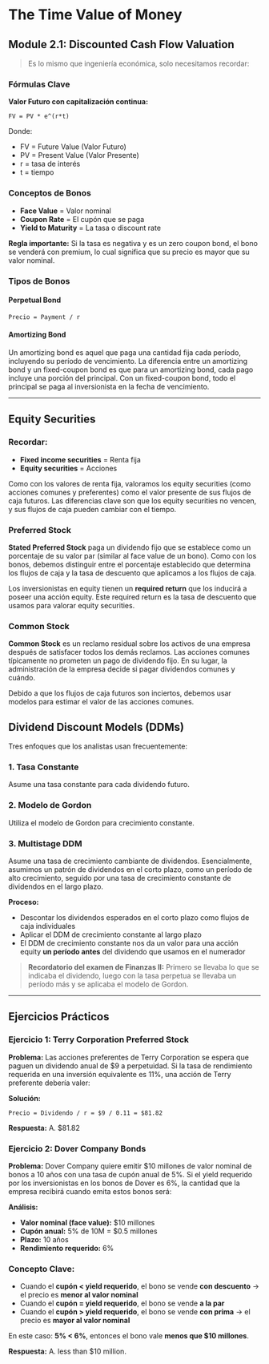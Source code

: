 # The Time Value of Money

## Module 2.1: Discounted Cash Flow Valuation

> Es lo mismo que ingeniería económica, solo necesitamos recordar:

### Fórmulas Clave

**Valor Futuro con capitalización continua:**
```
FV = PV * e^(r*t)
```
Donde:
- FV = Future Value (Valor Futuro)
- PV = Present Value (Valor Presente)
- r = tasa de interés
- t = tiempo

### Conceptos de Bonos

- **Face Value** = Valor nominal
- **Coupon Rate** = El cupón que se paga
- **Yield to Maturity** = La tasa o discount rate

**Regla importante:** Si la tasa es negativa y es un zero coupon bond, el bono se venderá con premium, lo cual significa que su precio es mayor que su valor nominal.

### Tipos de Bonos

#### Perpetual Bond
```
Precio = Payment / r
```

#### Amortizing Bond
Un amortizing bond es aquel que paga una cantidad fija cada período, incluyendo su período de vencimiento. La diferencia entre un amortizing bond y un fixed-coupon bond es que para un amortizing bond, cada pago incluye una porción del principal. Con un fixed-coupon bond, todo el principal se paga al inversionista en la fecha de vencimiento.

---

## Equity Securities

### Recordar:
- **Fixed income securities** = Renta fija
- **Equity securities** = Acciones

Como con los valores de renta fija, valoramos los equity securities (como acciones comunes y preferentes) como el valor presente de sus flujos de caja futuros. Las diferencias clave son que los equity securities no vencen, y sus flujos de caja pueden cambiar con el tiempo.

### Preferred Stock

**Stated Preferred Stock** paga un dividendo fijo que se establece como un porcentaje de su valor par (similar al face value de un bono). Como con los bonos, debemos distinguir entre el porcentaje establecido que determina los flujos de caja y la tasa de descuento que aplicamos a los flujos de caja.

Los inversionistas en equity tienen un **required return** que los inducirá a poseer una acción equity. Este required return es la tasa de descuento que usamos para valorar equity securities.

### Common Stock

**Common Stock** es un reclamo residual sobre los activos de una empresa después de satisfacer todos los demás reclamos. Las acciones comunes típicamente no prometen un pago de dividendo fijo. En su lugar, la administración de la empresa decide si pagar dividendos comunes y cuándo.

Debido a que los flujos de caja futuros son inciertos, debemos usar modelos para estimar el valor de las acciones comunes.

## Dividend Discount Models (DDMs)

Tres enfoques que los analistas usan frecuentemente:

### 1. Tasa Constante
Asume una tasa constante para cada dividendo futuro.

### 2. Modelo de Gordon
Utiliza el modelo de Gordon para crecimiento constante.

### 3. Multistage DDM
Asume una tasa de crecimiento cambiante de dividendos. Esencialmente, asumimos un patrón de dividendos en el corto plazo, como un período de alto crecimiento, seguido por una tasa de crecimiento constante de dividendos en el largo plazo.

**Proceso:**
- Descontar los dividendos esperados en el corto plazo como flujos de caja individuales
- Aplicar el DDM de crecimiento constante al largo plazo
- El DDM de crecimiento constante nos da un valor para una acción equity **un período antes** del dividendo que usamos en el numerador

> **Recordatorio del examen de Finanzas II:** Primero se llevaba lo que se indicaba el dividendo, luego con la tasa perpetua se llevaba un período más y se aplicaba el modelo de Gordon.

---

## Ejercicios Prácticos

### Ejercicio 1: Terry Corporation Preferred Stock
**Problema:** Las acciones preferentes de Terry Corporation se espera que paguen un dividendo anual de $9 a perpetuidad. Si la tasa de rendimiento requerida en una inversión equivalente es 11%, una acción de Terry preferente debería valer:

**Solución:**
```
Precio = Dividendo / r = $9 / 0.11 = $81.82
```

**Respuesta:** A. $81.82

### Ejercicio 2: Dover Company Bonds
**Problema:** Dover Company quiere emitir $10 millones de valor nominal de bonos a 10 años con una tasa de cupón anual de 5%. Si el yield requerido por los inversionistas en los bonos de Dover es 6%, la cantidad que la empresa recibirá cuando emita estos bonos será:

**Análisis:**
- **Valor nominal (face value):** $10 millones
- **Cupón anual:** 5% de 10M = $0.5 millones
- **Plazo:** 10 años
- **Rendimiento requerido:** 6%

###  Concepto Clave:
- Cuando el **cupón < yield requerido**, el bono se vende **con descuento** → el precio es **menor al valor nominal**
- Cuando el **cupón = yield requerido**, el bono se vende **a la par**
- Cuando el **cupón > yield requerido**, el bono se vende **con prima** → el precio es **mayor al valor nominal**

En este caso: **5% < 6%**, entonces el bono vale **menos que $10 millones**.

**Respuesta:** A. less than $10 million.